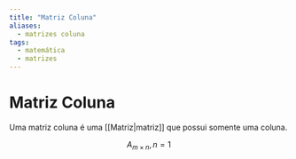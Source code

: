 ```yaml
---
title: "Matriz Coluna"
aliases:
  - matrizes coluna
tags:
  - matemática
  - matrizes
---
```


# Matriz Coluna

Uma matriz coluna é uma [[Matriz|matriz]] que possui somente uma coluna.

$$A_{m \times n}, n = 1$$
